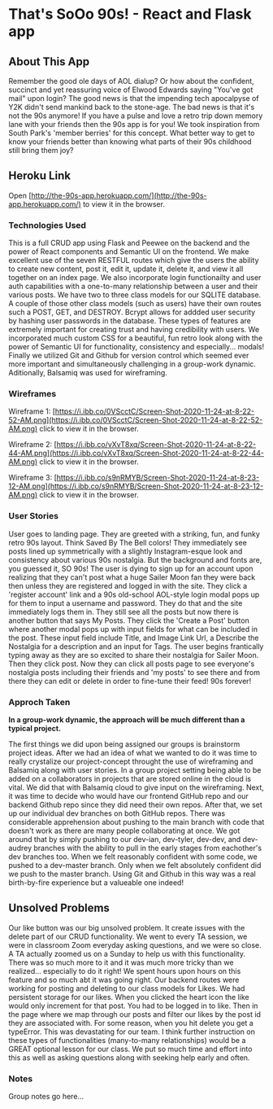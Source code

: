 # That's SoOo 90s! - React and Flask app

## About This App

Remember the good ole days of AOL dialup? Or how about the confident, succinct and yet reassuring voice of Elwood Edwards saying "You've got mail" upon login? The good news is that the impending tech apocalpyse of Y2K didn't send mankind back to the stone-age. The bad news is that it's not the 90s anymore! If you have a pulse and love a retro trip down memory lane with your friends then the 90s app is for you! We took inspiration from South Park's 'member berries' for this concept. What better way to get to know your friends better than knowing what parts of their 90s childhood still bring them joy?

## Heroku Link
Open [http://the-90s-app.herokuapp.com/](http://the-90s-app.herokuapp.com/) to view it in the browser.



### Technologies Used 

This is a full CRUD app using Flask and Peewee on the backend and the power of React components and Semantic UI on the frontend. We make excellent use of the seven RESTFUL routes which give the users the ability to create new content, post it, edit it, update it, delete it, and view it all together on an index page. We also incorporate login functionailty and user auth capabilities with a one-to-many relationship between a user and their various posts. We have two to three class models for our SQLITE database. A couple of those other class models (such as users) have their own routes such a POST, GET, and DESTROY. Bcrypt allows for addded user security by hashing user passwords in the database. These types of features are extremely important for creating trust and having credibility with users. We incorporated much custom CSS for a beautiful, fun retro look along with the power of Semantic UI for functionality, consistency and especially... modals! Finally we utilized Git and Github for version control which seemed ever more important and simultaneously challenging in a group-work dynamic. Aditionally, Balsamiq was used for wireframing. 

### Wireframes
Wireframe 1: [https://i.ibb.co/0VScctC/Screen-Shot-2020-11-24-at-8-22-52-AM.png](https://i.ibb.co/0VScctC/Screen-Shot-2020-11-24-at-8-22-52-AM.png) click to view it in the browser.

Wireframe 2: [https://i.ibb.co/vXvT8xq/Screen-Shot-2020-11-24-at-8-22-44-AM.png](https://i.ibb.co/vXvT8xq/Screen-Shot-2020-11-24-at-8-22-44-AM.png) click to view it in the browser.

Wireframe 3: [https://i.ibb.co/s9nRMYB/Screen-Shot-2020-11-24-at-8-23-12-AM.png](https://i.ibb.co/s9nRMYB/Screen-Shot-2020-11-24-at-8-23-12-AM.png) click to view it in the browser.


### User Stories

User goes to landing page. They are greeted with a striking, fun, and funky retro 90s layout. Think Saved By The Bell colors! They immediately see posts lined up symmetrically with a slightly Instagram-esque look and consistency about various 90s nostalgia. But the background and fonts are, you guessed it, SO 90s! The user is dying to sign up for an account upon realizing that they can't post what a huge Sailer Moon fan they were back then unless they are registered and logged in with the site. They click a 'register account' link and a 90s old-school AOL-style login modal pops up for them to input a username and password. They do that and the site immediately logs them in. They still see all the posts but now there is another button that says My Posts. They click the 'Create a Post' button where another modal pops up with input fields for what can be included in the post. These input field include Title, and Image Link Url, a Describe the Nostalgia for a description and an input for Tags. The user begins frantically typing away as they are so excited to share their nostalgia for Sailer Moon. Then they click post. Now they can click all posts page to see everyone's nostalgia posts including their friends and 'my posts' to see there and from there they can edit or delete in order to fine-tune their feed! 90s forever!

### Approch Taken

**In a group-work dynamic, the approach will be much different than a typical project.**

The first things we did upon being assigned our groups is brainstorm project ideas. After we had an idea of what we wanted to do it was time to really crystalize our project-concept throught the use of wireframing and Balsamiq along with user stories. In a group project setting being able to be added on a collaborators in projects that are stored online in the cloud is vital. We did that with Balsamiq cloud to give input on the wireframing. Next, it was time to decide who would have our frontend GitHub repo and our backend Github repo since they did need their own repos.  After that, we set up our individual dev branches on both GitHub repos. There was considerable apprehension about pushing to the main branch with code that doesn't work as there are many people collaborating at once. We got around that by simply pushing to our dev-ian, dev-tyler, dev-dev, and dev-audrey branches with the ability to pull in the early stages from eachother's dev branches too. When we felt reasonably confident with some code, we pushed to a dev-master branch. Only when we felt absolutely confident did we push to the master branch. Using Git and Github in this way was a real birth-by-fire experience but a valueable one indeed!


## Unsolved Problems

Our like button was our big unsolved problem. It create issues with the delete part of our CRUD functionality. We went to every TA session, we were in classroom Zoom everyday asking questions, and we were so close. A TA actually zoomed us on a Sunday to help us with this functionality. There was so much more to it and it was much more tricky than we realized... especially to do it right! We spent hours upon hours on this feature and so much abt it was going right. Our backend routes were working for posting and deleting to our class models for Likes. We had persistent storage for our likes. When you clicked the heart icon the like would only increment for that post. You had to be logged in to like. Then in the page where we map through our posts and filter our likes by the post id they are associated with. For some reason, when you hit delete you get a typeError. This was devastating for our team. I think further instruction on these types of functionalities (many-to-many relationships) would be a GREAT optional lesson for our class. We put so much time and effort into this as well as asking questions along with seeking help early and often.

### Notes

Group notes go here... 

